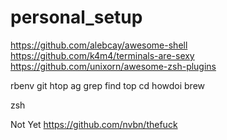 # personal_setup

https://github.com/alebcay/awesome-shell
https://github.com/k4m4/terminals-are-sexy
https://github.com/unixorn/awesome-zsh-plugins

rbenv
git
htop
ag
grep
find
top
cd
howdoi
brew

zsh

Not Yet
https://github.com/nvbn/thefuck
